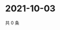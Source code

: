 # 2021-10-03

共 0 条

<!-- BEGIN WEIBO -->
<!-- 最后更新时间 Sun Oct 03 2021 06:00:54 GMT+0800 (China Standard Time) -->

<!-- END WEIBO -->
